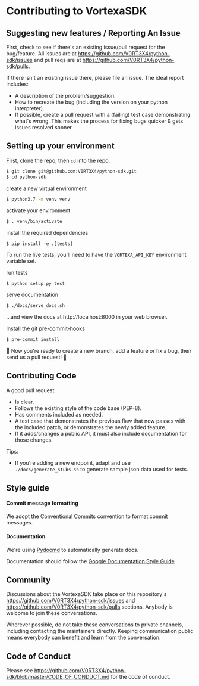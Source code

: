 # Contributing to VortexaSDK


## Suggesting new features / Reporting An Issue

First, check to see if there's an existing issue/pull request for the
bug/feature. All issues are at https://github.com/V0RT3X4/python-sdk/issues and pull reqs are at
https://github.com/V0RT3X4/python-sdk/pulls.

If there isn't an existing issue there, please file an issue. The
ideal report includes:

-  A description of the problem/suggestion.
-  How to recreate the bug (including the version on your python interpreter).
-  If possible, create a pull request with a (failing) test case
   demonstrating what's wrong. This makes the process for fixing bugs
   quicker & gets issues resolved sooner.

## Setting up your environment

First, clone the repo, then `cd` into the repo.

```bash
$ git clone git@github.com:V0RT3X4/python-sdk.git
$ cd python-sdk
```

create a new virtual environment
```bash
$ python3.7 -m venv venv
```

activate your environment
```bash
$ . venv/bin/activate
```

install the required dependencies
```
$ pip install -e .[tests]
```

To run the live tests, you'll need to have the `VORTEXA_API_KEY` environment variable set.

run tests
```
$ python setup.py test
```

serve documentation
```bash
$ ./docs/serve_docs.sh
```
…and view the docs at http://localhost:8000 in your web browser.

Install the git [pre-commit-hooks](https://pre-commit.com/#3-install-the-git-hook-scripts)
```bash
$ pre-commit install
```


:tada: Now you're ready to create a new branch, add a feature or fix a bug, then send us a pull request! :tada:

## Contributing Code

A good pull request:
-  Is clear.
-  Follows the existing style of the code base (PEP-8).
-  Has comments included as needed.
-  A test case that demonstrates the previous flaw that now passes with
   the included patch, or demonstrates the newly added feature.
-  If it adds/changes a public API, it must also include documentation
   for those changes.

Tips:
- If you're adding a new endpoint, adapt and use `./docs/generate_stubs.sh` to generate sample json data used for tests.


## Style guide

#### Commit message formatting
We adopt the [Conventional Commits](https://www.conventionalcommits.org) convention to format commit messages.


#### Documentation
We're using [Pydocmd](https://github.com/NiklasRosenstein/pydoc-markdown)
to automatically generate docs.

Documentation should follow the [Google Documentation Style Guide](https://developers.google.com/style/api-reference-comments)


## Community

Discussions about the VortexaSDK take place on this repository's https://github.com/V0RT3X4/python-sdk/issues and https://github.com/V0RT3X4/python-sdk/pulls sections. Anybody is welcome to join these conversations.

Wherever possible, do not take these conversations to private channels, including contacting the maintainers directly. Keeping communication public means everybody can benefit and learn from the conversation.

## Code of Conduct

Please see https://github.com/V0RT3X4/python-sdk/blob/master/CODE_OF_CONDUCT.md for the code of conduct.
